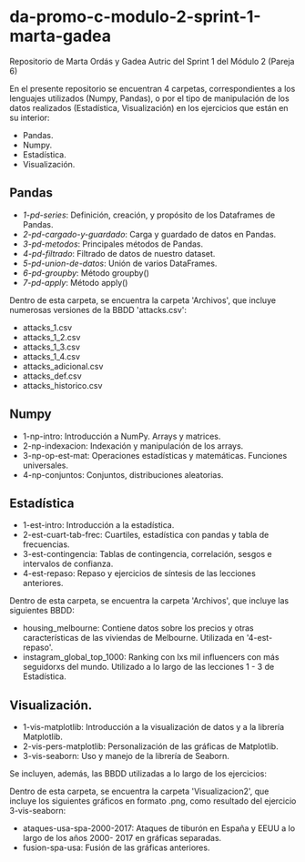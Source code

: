 # da-promo-c-modulo-2-sprint-1-marta-gadea
Repositorio de Marta Ordás y Gadea Autric del Sprint 1 del Módulo 2 (Pareja 6)

En el presente repositorio se encuentran 4 carpetas, correspondientes a los lenguajes utilizados (Numpy, Pandas), o por el tipo de manipulación de los datos realizados (Estadística, Visualización) en los ejercicios que están en su interior:

- Pandas.
- Numpy.
- Estadística.
- Visualización.

## Pandas

- _1-pd-series_: Definición, creación, y propósito de los Dataframes de Pandas.
- _2-pd-cargado-y-guardado_: Carga y guardado de datos en Pandas.
- _3-pd-metodos_: Principales métodos de Pandas.
- _4-pd-filtrado_: Filtrado de datos de nuestro dataset.
- _5-pd-union-de-datos_: Unión de varios DataFrames.
- _6-pd-groupby_: Método groupby()
- _7-pd-apply_: Método apply()

Dentro de esta carpeta, se encuentra la carpeta 'Archivos', que incluye numerosas versiones de la BBDD 'attacks.csv':
- attacks_1.csv
- attacks_1_2.csv
- attacks_1_3.csv
- attacks_1_4.csv
- attacks_adicional.csv
- attacks_def.csv
- attacks_historico.csv


## Numpy
- 1-np-intro: Introducción a NumPy. Arrays y matrices.
- 2-np-indexacion: Indexación y manipulación de los arrays.
- 3-np-op-est-mat: Operaciones estadísticas y matemáticas. Funciones universales.
- 4-np-conjuntos: Conjuntos, distribuciones aleatorias.

## Estadística
- 1-est-intro: Introducción a la estadística.
- 2-est-cuart-tab-frec: Cuartiles, estadística con pandas y tabla de frecuencias.
- 3-est-contingencia: Tablas de contingencia, correlación, sesgos e intervalos de confianza.
- 4-est-repaso: Repaso y ejercicios de síntesis de las lecciones anteriores.

Dentro de esta carpeta, se encuentra la carpeta 'Archivos', que incluye las siguientes BBDD:
- housing_melbourne: Contiene datos sobre los precios y otras características de las viviendas de Melbourne. Utilizada en '4-est-repaso'.
- instagram_global_top_1000: Ranking con lxs mil influencers con más seguidorxs del mundo. Utilizado a lo largo de las lecciones 1 - 3 de Estadística.

## Visualización.
- 1-vis-matplotlib: Introducción a la visualización de datos y a la librería Matplotlib.
- 2-vis-pers-matplotlib: Personalización de las gráficas de Matplotlib.
- 3-vis-seaborn: Uso y manejo de la librería de Seaborn.

Se incluyen, además, las BBDD utilizadas a lo largo de los ejercicios:

Dentro de esta carpeta, se encuentra la carpeta 'Visualizacion2', que incluye los siguientes gráficos en formato .png, como resultado del ejercicio 3-vis-seaborn:
- ataques-usa-spa-2000-2017: Ataques de tiburón en España y EEUU a lo largo de los años 2000- 2017 en gráficas separadas.
- fusion-spa-usa: Fusión de las gráficas anteriores.


